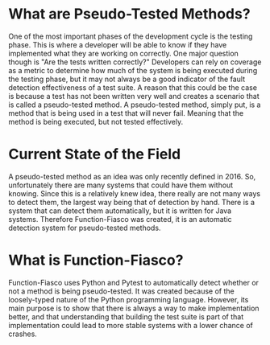<!-- Both your title and this description are made public and displayed in the
conference program to help attendees decide whether they are interested in this
presentation. Limit this description to a few concise paragraphs. Please do not
include any personally identifiable information. The initial round of reviews
are anonymous, and this field will visible to reviewers. -->

<!-- TODO: I don't think that you need the Markdown sections -->

# What are Pseudo-Tested Methods?

<!-- TODO: Write these sentences more directly, avoid passive voice -->

<!-- TODO: The definition of "psuedo-tested" method is not yet clear -->

One of the most important phases of the development cycle is the testing phase.
This is where a developer will be able to know if they have implemented what
they are working on correctly. One major question though is "Are the tests
written correctly?" Developers can rely on coverage as a metric to determine how
much of the system is being executed during the testing phase, but it may not
always be a good indicator of the fault detection effectiveness of a test suite.
A reason that this could be the case is because a test has not been written very
well and creates a scenario that is called a pseudo-tested method. A
pseudo-tested method, simply put, is a method that is being used in a test that
will never fail. Meaning that the method is being executed, but not tested
effectively.

# Current State of the Field

<!-- TODO: Avoid using passive voice like "was defined" and "is written" -->

A pseudo-tested method as an idea was only recently defined in 2016. So,
unfortunately there are many systems that could have them without knowing. Since
this is a relatively knew idea, there really are not many ways to detect them,
the largest way being that of detection by hand. There is a system that can
detect them automatically, but it is written for Java systems. Therefore
Function-Fiasco was created, it is an automatic detection system for
pseudo-tested methods.

# What is Function-Fiasco?

<!-- TODO: Go into more details about how this tool works -->

Function-Fiasco uses Python and Pytest to automatically detect whether or not a
method is being pseudo-tested. It was created because of the loosely-typed
nature of the Python programming language. However, its main purpose is to show
that there is always a way to make implementation better, and that understanding
that building the test suite is part of that implementation could lead to more
stable systems with a lower chance of crashes.
